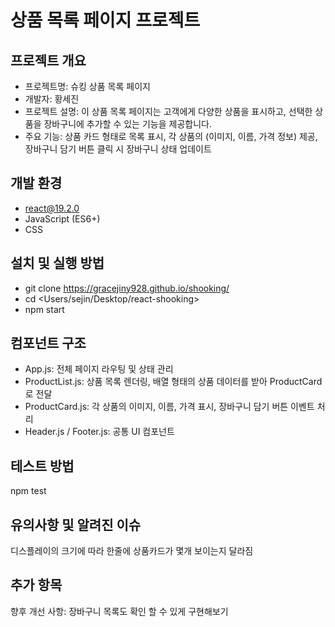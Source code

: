# 상품 목록 페이지 프로젝트

## 프로젝트 개요

- 프로젝트명: 슈킹 상품 목록 페이지
- 개발자: 황세진
- 프로젝트 설명:
이 상품 목록 페이지는 고객에게 다양한 상품을 표시하고, 선택한 상품을 장바구니에 추가할 수 있는 기능을 제공합니다.
- 주요 기능: 상품 카드 형태로 목록 표시, 각 상품의 (이미지, 이름, 가격 정보) 제공,  장바구니 담기 버튼 클릭 시 장바구니 상태 업데이트


## 개발 환경

- react@19.2.0
- JavaScript (ES6+)
- CSS

## 설치 및 실행 방법

- git clone <https://gracejiny928.github.io/shooking/>
- cd <Users/sejin/Desktop/react-shooking>
- npm start



## 컴포넌트 구조

- App.js: 전체 페이지 라우팅 및 상태 관리
- ProductList.js: 상품 목록 렌더링, 배열 형태의 상품 데이터를 받아 ProductCard로 전달
- ProductCard.js: 각 상품의 이미지, 이름, 가격 표시, 장바구니 담기 버튼 이벤트 처리
- Header.js / Footer.js: 공통 UI 컴포넌트


## 테스트 방법

npm test


## 유의사항 및 알려진 이슈

디스플레이의 크기에 따라 한줄에 상품카드가 몇개 보이는지 달라짐

## 추가 항목

향후 개선 사항: 장바구니 목록도 확인 할 수 있게 구현해보기
